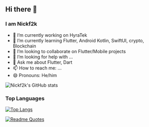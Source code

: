 ## Hi there 👋
### I am **Nickf2k**



- 🔭 I’m currently working on HyraTek
- 🌱 I’m currently learning Flutter, Android Kotlin, SwiftUI, crypto, Blockchain
- 👯 I’m looking to collaborate on Flutter/Mobile projects
- 🤔 I’m looking for help with ...
- 💬 Ask me about Flutter, Dart
- 📫 How to reach me: ...
- 😄 Pronouns: He/him

  
![Nickf2k's GitHub stats](https://github-readme-stats.vercel.app/api?username=nickf2k&show=reviews,discussions_started,discussions_answered,prs_merged,prs_merged_percentage&theme=chartreuse-dark)

### Top Languages
[![Top Langs](https://github-readme-stats.vercel.app/api/top-langs/?username=nickf2k)](https://github.com/anuraghazra/github-readme-stats)

[![Readme Quotes](https://quotes-github-readme.vercel.app/api?type=horizontal&theme=monokai)](https://github.com/piyushsuthar/github-readme-quotes) 

